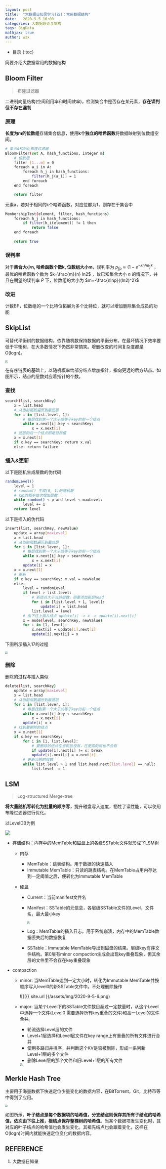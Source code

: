 ```yaml
---
layout: post
title:  "大数据日知录学习(四)：常用数据结构"
date:   2020-9-5 16:00
categories: 大数据理论与架构
tags: BigData
mathjax: true
author: wzx
---
```


- 目录
{:toc}


简要介绍大数据常用的数据结构





## Bloom Filter
> 布隆过滤器

二进制向量结构(空间利用率和时间效率)，检测集合中是否存在某元素，**存在误判但不存在漏判**


### 原理
**长度为m的位数组**存储集合信息，使用**k个独立的哈希函数**将数据映射到位数组空间。
```bash
# 集合A初始化布隆过滤器
BloomFilter(set A, hash_functions, integer m)
    # 位数组
    filter [1...m] = 0
    foreach a_i in A:
        foreach h_j in hash_functions:
            filter[h_j(a_i)] = 1
        end foreach
    end foreach

    return filter
```

元素a，若对于相同的k个哈希函数，对应位都为1，则存在于集合中
```bash
MembershipTest(element, filter, hash_functions)
    foreach h_j in hash_functions:
        if filter[h_i(element)] != 1 then
            return false
    end foreach
    
    return true
```

### 误判率
对于**集合大小n, 哈希函数个数k, 位数组大小m**，误判率为 $p_{fp}\approx (1-e^{-kn/m})^k$ ，最优的哈希函数个数为 $k=\frac{m}{n} ln2$ ，故已知集合大小 $n$ 的情况下，并且在期望的误判率 $P$ 下，位数组的大小为 $m=-\frac{nlnp}{(ln2)^2}$ 

### 改进
计数BF，位数组的一个比特位拓展为多个比特位，就可以增加删除集合成员的功能

## SkipList

可替代平衡树的数据结构，依靠随机数保持数据的平衡分布。在最坏情况下效率要低于平衡树，在大多数情况下仍然非常搞笑。增删改查的时间复杂度都是O(logn)。

<img src="{{ site.url }}/assets/img/2020-9-5-3.png" style="zoom:50%;" />

在有序链表的基础上，以随机概率给部分结点增加指针，指向更远的后方结点。如图所示，结点的层数对应着指针的个数。

### 查找

```bash
search(list, searchKey)
	x = list.head
	# 从当前层数遍历到最底层
	for i in [list.level, 1]:
		# 每层找到第一个大于或等于key的前一个结点
		while x.next[i].key < searchKey:
			x = x.next[i]
	# 底层的后一个结点即是目标值
	x = x.next[1]
	if x.key == searchKey: return x.val
	else: return failure
```

### 插入&更新

以下是随机生成层数的伪代码

```bash
randomLevel()
	level = 1
	# random() 生成[0, 1)的随机数
	# 以p的概率依次增加层数
	while random() < p and level < maxLevel:
		level += 1
	return level
```

以下是插入的伪代码

```bash
insert(list, searchKey, newValue)
	update = array[maxLevel]
	x = list.head
	# 从当前层数遍历到最底层
	for i in [list.lever, 1]:
		# 每层找到第一个大于或等于key的前一个结点
		while x.next[i].key < searchKey:
			x = x.next[i]
		update[i] = x
	x = x.next[1]
	# 更新
	if x.key == searchKey: x.val = newValue
	else:
		level = randomLevel
		if level > list.level:
			# 新结点大于当前层数，则要添加新层head
			for i in [list.level + 1, level]:
				update[i] = list.head
			list.level = level
		# 由下往上插入结点 update[i] -> x -> update[i].next[i]
		x = node(level, searchKey, newValue)
		for i in [1, level]:
			x.next[i] = update[i].next[i]
			update[i].next[i] = x
```

下图所示插入17的过程

<img src="{{ site.url }}/assets/img/2020-9-5-4.png" style="zoom:50%;" />

### 删除

删除的过程与插入类似

```bash
delete(list, searchKey)
	update = array[maxLevel]
	x = list.head
	# 从当前层数遍历到最底层
	for i in [list.lever, 1]:
		# 每层找到第一个大于或等于key的前一个结点
		while x.next[i].key < searchKey:
			x = x.next[i]
		update[i] = x
	# 找到要删除的结点
	x = x.next[1]
	if x.key == searchKey: 
		for i in [1, list.level]:
			# 要删除的结点在当前层没有，在更高的层也不会有
			if update[i].next[i] != x: break
			update[i].next[i] = x.next[i]
		# 更新当前的层数
		while list.level > 1 and list.head.next[list.level] == null:
			list.level -= 1
```



## LSM
> Log-structured Merge-tree

**将大量随机写转化为批量的顺序写**，提升磁盘写入速度，牺牲了读性能，可以使用布隆过滤器进行优化。

以LevelDB为例

![](https://gitee.com/wangzxuan/images_bed/raw/master/images/20200603113306.png)

- 存储结构：内存中的MemTable和磁盘上的各级SSTable文件就形成了LSM树
  - 内存
      - MemTable：跳表结构。用于数据的快速插入
      - Immutable MemTable：只读的跳表结构。在MemTable占用内存达到一定阈值之后，便转化为Immutable MemTable

  - 硬盘
      - Current：当前manifest文件名

      - Manifest：SSTable的元信息，各层级SSTable文件的Level，文件名，最大最小key

        <img src="{{ site.url }}/assets/img/2020-9-5-5.png" style="zoom:50%;" />

      - Log：MemTable的插入日志。用于系统崩溃，内存中的MemTable数据丢失后的数据恢复

      - SSTable：Immutable MemTable导出到磁盘的结果。层级key有序文件结构。第0层有minor compaction生成会出现key重叠现象，但其余层的文件里不会存在key重叠现象

- compaction

  - minor: 当MemTable达到一定大小时，转化为Immutable MemTable并按顺序写入level0的新SSTable文件中。不处理删除操作

    ![]({{ site.url }}/assets/img/2020-9-5-6.png)

  - major: 当某个Level下的SSTable文件数目超过一定数量时，从这个Level中选择一个文件(Level0 需要选择所有key重叠的文件)和高一Level的文件合并。

    - 轮流选择Level层的文件
    - Level+1层选择和Level层文件在key range上有重叠的所有文件进行合并
    - 使用多路归并排序，并判断这个KV是否被删除，形成一系列新Level+1层的多个文件
    - 删除Level层的那个文件和旧Level+1层的所有文件

    <img src="{{ site.url }}/assets/img/2020-9-5-7.png" style="zoom:50%;" />

## Merkle Hash Tree
主要用于海量数据下快速定位少量变化的数据内容，在BitTorrent，Git，比特币等中得到了应用。

<img src="{{ site.url }}/assets/img/2020-9-5-2.png" style="zoom:50%;" />

如图所示，**叶子结点是每个数据项的哈希值，分支结点则保存其所有子结点的哈希值，依次由下往上推，根结点保存整棵树的哈希值**。当某个数据项发生变化时，其对应的叶子结点的哈希值也会发生变化，其祖先结点也会跟着变化，这样在O(logn)时间内就能快速定位变化的数据内容。

## REFERENCE

1. 大数据日知录